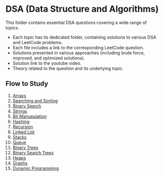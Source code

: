 # DSA (Data Structure and Algorithms)

This folder contains essential DSA questions covering a wide range of topics.

- Each topic has its dedicated folder, containing solutions to various DSA and LeetCode problems.
- Each file includes a link to the corresponding LeetCode question.
- Solutions presented in various approaches (including brute force, improved, and optimized solutions).
- Solution link to the youtube video.
- Theory related to the question and its underlying topic.

## Flow to Study

1. [Arrays](https://github.com/piyushhagarwal/DSA_Placements/tree/main/DSA/Arrays)
2. [Searching and Sorting](https://github.com/piyushhagarwal/DSA_Placements/tree/main/DSA/SearchingSorting)
3. [Binary Search](https://github.com/piyushhagarwal/DSA_Placements/tree/main/DSA/BinarySearch)
4. [Strings](https://github.com/piyushhagarwal/DSA_Placements/tree/main/DSA/Strings)
5. [Bit Manupulation](https://github.com/piyushhagarwal/DSA_Placements/tree/main/DSA/BitManupulation)
6. [Hashing](https://github.com/piyushhagarwal/DSA_Placements/tree/main/DSA/Hashing)
7. [Recursion](https://github.com/piyushhagarwal/DSA_Placements/tree/main/DSA/Recursion)
8. [Linked List](https://github.com/piyushhagarwal/DSA_Placements/tree/main/DSA/LinkedLists)
9. [Stacks](https://github.com/piyushhagarwal/DSA_Placements/tree/main/DSA/Stacks)
10. [Queue](https://github.com/piyushhagarwal/DSA_Placements/tree/main/DSA/Queue)
11. [Binary Trees](https://github.com/piyushhagarwal/DSA_Placements/tree/main/DSA/BinaryTrees)
12. [Binary Search Trees](https://github.com/piyushhagarwal/DSA_Placements/tree/main/DSA/BinarySearchTrees)
13. [Heaps](https://github.com/piyushhagarwal/DSA_Placements/tree/main/DSA/Heaps)
14. [Graphs](https://github.com/piyushhagarwal/DSA_Placements/tree/main/DSA/Graphs)
15. [Dynamic Programming](https://github.com/piyushhagarwal/DSA_Placements/tree/main/DSA/DynamicProgramming)
